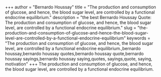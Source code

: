 +++
author = "Bernardo Houssay"
title = "The production and consumption of glucose, and hence, the blood sugar level, are controlled by a functional endocrine equilibrium."
description = "the best Bernardo Houssay Quote: The production and consumption of glucose, and hence, the blood sugar level, are controlled by a functional endocrine equilibrium."
slug = "the-production-and-consumption-of-glucose-and-hence-the-blood-sugar-level-are-controlled-by-a-functional-endocrine-equilibrium"
keywords = "The production and consumption of glucose, and hence, the blood sugar level, are controlled by a functional endocrine equilibrium.,bernardo houssay,bernardo houssay quotes,bernardo houssay quote,bernardo houssay sayings,bernardo houssay saying,quotes, sayings,quote, saying, motivation"
+++
The production and consumption of glucose, and hence, the blood sugar level, are controlled by a functional endocrine equilibrium.
